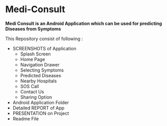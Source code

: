 # Medi-Consult

<b>Medi Consult is an Android Application which can be used for predicting Diseases from Symptoms</b>

This Repository consist of following :

-   SCREENSHOTS of Application
    -   Splash Screen
    -   Home Page
    -   Navigation Drawer
    -   Selecting Symptoms
    -   Predicted Diseases
    -   Nearby Hospitals
    -   SOS Call
    -   Contact Us 
    -   Sharing Option
-   Android Application Folder
-   Detailed REPORT of App
-   PRESENTATION on Project
-   Readme File
